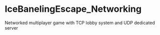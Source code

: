 # IceBanelingEscape_Networking
Networked multiplayer game with TCP lobby system and UDP dedicated server
